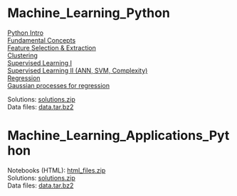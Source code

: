 # Machine_Learning_Python 

<a class="external reference" href="https://thln2ejz.github.io/ML_Python/python_intro.html">Python Intro</a><br>
<a class="external reference" href="https://thln2ejz.github.io/ML_Python/fundamental_concepts.html">Fundamental Concepts</a><br>
<a class="external reference" href="https://thln2ejz.github.io/ML_Python/feature_selection_extraction.html">Feature Selection & Extraction</a><br>
<a class="external reference" href="https://thln2ejz.github.io/ML_Python/unsupervised_learning.html">Clustering</a> <br>
<a class="external reference" href="https://thln2ejz.github.io/ML_Python/supervised_learning_I.html">Supervised Learning I</a><br>
<a class="external reference" href="https://thln2ejz.github.io/ML_Python/supervised_learning_II.html">Supervised Learning II (ANN, SVM, Complexity)</a><br>
<a class="external reference" href="https://thln2ejz.github.io/ML_Python/regression_.html">Regression</a><br>
<a class="external reference" href="https://thln2ejz.github.io/ML_Python/gaussian_processes.html">Gaussian processes for regression</a><br>

Solutions: <a class="external reference" href="https://thln2ejz.github.io/Machine_Learning_Python/solutions.zip">solutions.zip</a><br>
Data files: <a class="external reference" href="https://thln2ejz.github.io/Machine_Learning_Python/data.tar.bz2">data.tar.bz2</a><br>

# Machine_Learning_Applications_Python

Notebooks (HTML): <a class="external reference" href="https://thln2ejz.github.io/ML_Python/html_files.zip">html_files.zip</a><br>
Solutions: <a class="external reference" href="https://thln2ejz.github.io/ML_Python/solutions_.zip">solutions.zip</a><br>
Data files: <a class="external reference" href="https://thln2ejz.github.io/ML_Python/data_.tar.bz2">data.tar.bz2</a><br>
